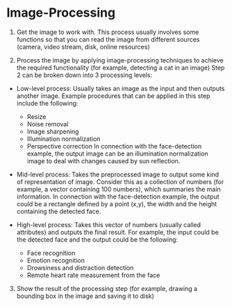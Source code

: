 # Image-Processing

1. Get the image to work with. This process usually involves some functions so that you can read the image from different sources (camera, video stream, disk, online resources)

2. Process the image by applying image-processing techniques to achieve the required functionality (for example, detecting a cat in an image)
Step 2 can be broken down into 3 processing levels:
- Low-level process:
Usually takes an image as the input and then outputs another image. 
Example procedures that can be applied in this step include the following:
    + Resize
    + Noise removal
    + Image sharpening
    + Illumination normalization
    + Perspective correction
In connection with the face-detection example, the output image can be an illumination normalization image to deal with changes caused by sun reflection.
  
- Mid-level process:
Takes the preprocessed image to output some kind of representation of image. 
  Consider this as a collection of numbers (for example, a vector containing 100 numbers), which summaries the main information. In connection with the face-detection example, the output could be a rectangle defined by a point (x,y), the width and the height containing the detected face.
  
- High-level process:
Takes this vector of numbers (usually called attributes) and outputs the final result. For example, the input could be the detected face and the output could be the following:
    + Face recognition
    + Emotion recognition
    + Drowsiness and distraction detection
    + Remote heart rate measurement from the face
    
3. Show the result of the processing step (for example, drawing a bounding box in the image and saving it to disk)
